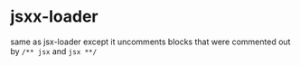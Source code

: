 # jsxx-loader
same as jsx-loader except it uncomments blocks that were commented out by `/** jsx` and `jsx **/`

